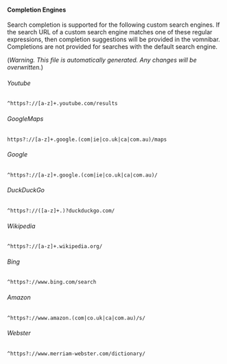 #### Completion Engines

Search completion is supported for the following custom search engines.  If the search URL of a custom
search engine matches one of these regular expressions, then completion suggestions will be provided in the
vomnibar.  Completions are not provided for searches with the default search engine.

(*Warning. This file is automatically generated.  Any changes will be overwritten.*)

###### Youtube

    ^https?://[a-z]+.youtube.com/results

###### GoogleMaps

    https?://[a-z]+.google.(com|ie|co.uk|ca|com.au)/maps

###### Google

    ^https?://[a-z]+.google.(com|ie|co.uk|ca|com.au)/

###### DuckDuckGo

    ^https?://([a-z]+.)?duckduckgo.com/

###### Wikipedia

    ^https?://[a-z]+.wikipedia.org/

###### Bing

    ^https?://www.bing.com/search

###### Amazon

    ^https?://www.amazon.(com|co.uk|ca|com.au)/s/

###### Webster

    ^https?://www.merriam-webster.com/dictionary/

